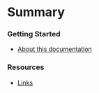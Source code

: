 # Summary

### Getting Started

* [About this documentation](README.md)

### Resources

* [Links](links.md)